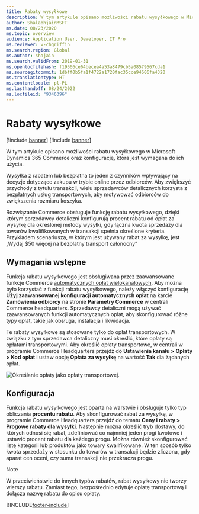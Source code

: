 ```yaml
---
title: Rabaty wysyłkowe
description: W tym artykule opisano możliwości rabatu wysyłkowego w Microsoft Dynamics 365 Commerce oraz konfigurację, która jest wymagana do ich użycia.
author: ShalabhjainMSFT
ms.date: 08/23/2020
ms.topic: overview
audience: Application User, Developer, IT Pro
ms.reviewer: v-chgriffin
ms.search.region: Global
ms.author: shajain
ms.search.validFrom: 2019-01-31
ms.openlocfilehash: f19566ce64becea4a53a8479cb5a08579567cda1
ms.sourcegitcommit: 1dbff0b5fa1f4722a1720fac35cce94606fa4320
ms.translationtype: HT
ms.contentlocale: pl-PL
ms.lasthandoff: 08/24/2022
ms.locfileid: "9346396"
---
```

# <a name="shipping-discount"></a>Rabaty wysyłkowe

[!include [banner](includes/banner.md)]
[!include [banner](includes/preview-banner.md)]

W tym artykule opisano możliwości rabatu wysyłkowego w Microsoft Dynamics 365 Commerce oraz konfigurację, która jest wymagana do ich użycia.

Wysyłka z rabatem lub bezpłatna to jeden z czynników wpływający na decyzje dotyczące zakupu w trybie online przez odbiorców. Aby zwiększyć przychody z tytułu transakcji, wielu sprzedawców detalicznych korzysta z bezpłatnych usług transportowych, aby motywować odbiorców do zwiększenia rozmiaru koszyka.

Rozwiązanie Commerce obsługuje funkcję rabatu wysyłkowego, dzięki którym sprzedawcy detaliczni konfigurują procent rabatu od opłat za wysyłkę dla określonej metody wysyłki, gdy łączna kwota sprzedaży dla towarów kwalifikowanych w transakcji spełnia określone kryteria. Przykładem scenariusza, w którym jest używany rabat za wysyłkę, jest „Wydaj $50 więcej na bezpłatny transport całonocny”

## <a name="prerequisites"></a>Wymagania wstępne

Funkcja rabatu wysyłkowego jest obsługiwana przez zaawansowane funkcje Commerce [automatycznych opłat wielokanałowych](/dynamics365/unified-operations/retail/omni-auto-charges). Aby można było korzystać z funkcji rabatu wysyłkowego, należy włączyć konfigurację **Użyj zaawansowanej konfiguracji automatycznych opłat** na karcie **Zamówienia odbiorcy** na stronie **Parametry Commerce** w centrali Commerce headquarters. Sprzedawcy detaliczni mogą używać zaawansowanych funkcji automatycznych opłat, aby skonfigurować różne typy opłat, takie jak obsługa, instalacja i likwidacja.

Te rabaty wysyłkowe są stosowane tylko do opłat transportowych. W związku z tym sprzedawca detaliczny musi określić, które opłaty są opłatami transportowymi. Aby określić opłaty transportowe, w centrali w programie Commerce Headquarters przejdź do **Ustawienia kanału \> Opłaty \> Kod opłat** i ustaw opcję **Opłata za wysyłkę** na wartość **Tak** dla żądanych opłat.

![Określanie opłaty jako opłaty transportowej.](./media/Specify_shipping_charge.png)

## <a name="configuration"></a>Konfiguracja

Funkcja rabatu wysyłkowego jest oparta na warstwie i obsługuje tylko typ obliczania **procentu rabatu**. Aby skonfigurować rabat za wysyłkę, w programie Commerce Headquarters przejdź do tematu **Ceny i rabaty \> Progowe rabaty dla wysyłki**. Następnie można określić tryb dostawy, do których odnosi się rabat, zdefiniować co najmniej jeden progi kwotowe i ustawić procent rabatu dla każdego progu. Można również skonfigurować listę kategorii lub produktów jako towary kwalifikowane. W ten sposób tylko kwota sprzedaży w stosunku do towarów w transakcji będzie zliczona, gdy aparat cen oceni, czy suma transakcji nie przekracza progu.

> [!NOTE]
> W przeciwieństwie do innych typów rabatów, rabat wysyłkowy nie tworzy wierszy rabatu. Zamiast tego, bezpośrednio edytuje opłatę transportową i dołącza nazwę rabatu do opisu opłaty.

[!INCLUDE[footer-include](../includes/footer-banner.md)]
